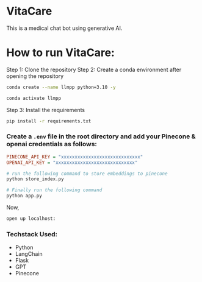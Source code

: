 # VitaCare
This is a medical chat bot using generative AI.

# How to run VitaCare:
Step 1: Clone the repository
Step 2: Create a conda environment after opening the repository
```bash
conda create --name llmpp python=3.10 -y
```
```bash
conda activate llmpp
```
Step 3: Install the requirements
```bash
pip install -r requirements.txt
```

### Create a `.env` file in the root directory and add your Pinecone & openai credentials as follows:

```ini
PINECONE_API_KEY = "xxxxxxxxxxxxxxxxxxxxxxxxxxxxx"
OPENAI_API_KEY = "xxxxxxxxxxxxxxxxxxxxxxxxxxxxx"
```


```bash
# run the following command to store embeddings to pinecone
python store_index.py
```

```bash
# Finally run the following command
python app.py
```

Now,
```bash
open up localhost:
```


### Techstack Used:

- Python
- LangChain
- Flask
- GPT
- Pinecone

